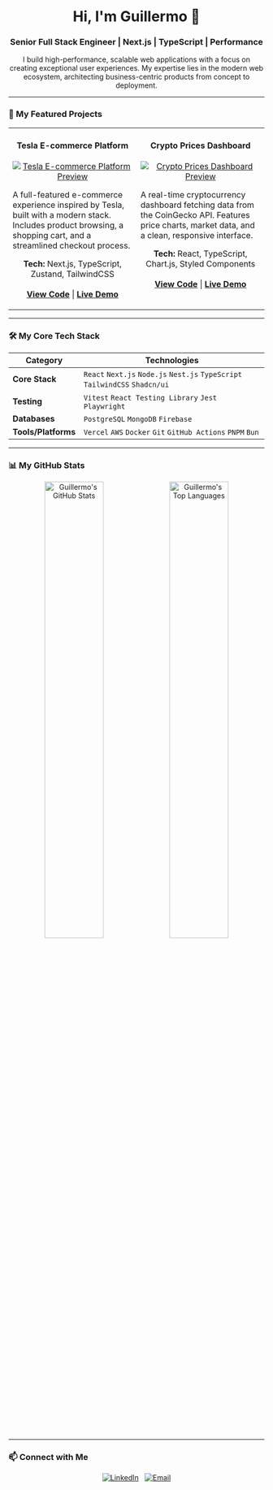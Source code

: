 <div align="center">
  <h1>Hi, I'm Guillermo 👋</h1>
  <h3>Senior Full Stack Engineer | Next.js | TypeScript | Performance</h3>
</div>

<p align="center">
  I build high-performance, scalable web applications with a focus on creating exceptional user experiences. My expertise lies in the modern web ecosystem, architecting business-centric products from concept to deployment.
</p>

---

### 🚀 My Featured Projects

<table>
  <tr>
    <td width="50%" valign="top">
      <h4 align="center">Tesla E-commerce Platform</h4>
      <p align="center">
        <a href="https://tesla-store-next.vercel.app/" target="_blank">
          <img src="https://github.com/user-attachments/assets/e38f6075-9ee7-4954-9696-e85478650aa5" alt="Tesla E-commerce Platform Preview" />
        </a>
      </p>
      <p>A full-featured e-commerce experience inspired by Tesla, built with a modern stack. Includes product browsing, a shopping cart, and a streamlined checkout process.</p>
      <p align="center">
        <strong>Tech:</strong> Next.js, TypeScript, Zustand, TailwindCSS
        <br /><br />
        <a href="https://github.com/Gigioxx/tesla-ecommerce-next" target="_blank"><strong>View Code</strong></a> | <a href="https://tesla-store-next.vercel.app/" target="_blank"><strong>Live Demo</strong></a>
      </p>
    </td>
    <td width="50%" valign="top">
      <h4 align="center">Crypto Prices Dashboard</h4>
      <p align="center">
        <a href="https://v0-crypto-prices-liart.vercel.app/" target="_blank">
          <img src="https://github.com/user-attachments/assets/42e2a054-e5b3-4412-bd36-2945f7551cee" alt="Crypto Prices Dashboard Preview" />
        </a>
      </p>
      <p>A real-time cryptocurrency dashboard fetching data from the CoinGecko API. Features price charts, market data, and a clean, responsive interface.</p>
      <p align="center">
        <strong>Tech:</strong> React, TypeScript, Chart.js, Styled Components
        <br /><br />
        <a href="https://github.com/Gigioxx/crypto-prices" target="_blank"><strong>View Code</strong></a> | <a href="https://v0-crypto-prices-liart.vercel.app/" target="_blank"><strong>Live Demo</strong></a>
      </p>
    </td>
  </tr>
</table>

---

### 🛠️ My Core Tech Stack

| Category           | Technologies                                                              |
| ------------------ | ------------------------------------------------------------------------- |
| **Core Stack**     | `React` `Next.js` `Node.js` `Nest.js` `TypeScript` `TailwindCSS` `Shadcn/ui` |
| **Testing**        | `Vitest` `React Testing Library` `Jest` `Playwright`                      |
| **Databases**      | `PostgreSQL` `MongoDB` `Firebase`                                         |
| **Tools/Platforms**| `Vercel` `AWS` `Docker` `Git` `GitHub Actions` `PNPM` `Bun`                 |

---

### 📊 My GitHub Stats

<p align="center">
  <img width="48%" src="https://github-readme-stats.vercel.app/api?username=gigioxx&show_icons=true&theme=tokyonight&hide_border=true&count_private=true" alt="Guillermo's GitHub Stats" />
  <img width="48%" src="https://github-readme-stats.vercel.app/api/top-langs/?username=gigioxx&layout=compact&theme=tokyonight&hide_border=true" alt="Guillermo's Top Languages" />
</p>

---

### 📫 Connect with Me

<p align="center">
  <a href="https://linkedin.com/in/guillermocasanovab" target="_blank"><img src="https://img.shields.io/badge/LinkedIn-0077B5?style=for-the-badge&logo=linkedin&logoColor=white" alt="LinkedIn"/></a>
  &nbsp;
  <a href="mailto:guillermo.casanova.b@gmail.com"><img src="https://img.shields.io/badge/Email-D14836?style=for-the-badge&logo=gmail&logoColor=white" alt="Email"/></a>
</p>
